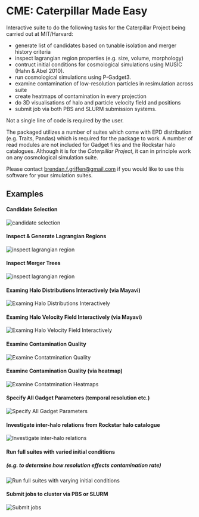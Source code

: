 CME: Caterpillar Made Easy
===

Interactive suite to do the following tasks for the Caterpillar Project being carried out at MIT/Harvard:

* generate list of candidates based on tunable isolation and merger history criteria
* inspect lagrangian region properties (e.g. size, volume, morphology)
* contruct initial conditions for cosmological simulations using MUSIC (Hahn & Abel 2010).
* run cosmological simulations using P-Gadget3.
* examine contamination of low-resolution particles in resimulation across suite
* create heatmaps of contamination in every projection
* do 3D visualisations of halo and particle velocity field and positions
* submit job via both PBS and SLURM submission systems.

Not a single line of code is required by the user. 

The packaged utilizes a number of suites which come with EPD distribution (e.g. Traits, Pandas) which is required for the package to work. A number of read modules are not included for Gadget files and the Rockstar halo catalogues. Although it is for the *Caterpillar Project*, it can in principle work on any cosmological simulation suite. 

Please contact [brendan.f.griffen@gmail.com](mailto:brendan.f.griffen) if you would like to use this software for your simulation suites.

## Examples

#### Candidate Selection
![candidate selection](http://brendangriffen.com/images/cme/candidateselection.png)

#### Inspect & Generate Lagrangian Regions
![inspect lagrangian region](http://brendangriffen.com/images/cme/lagrangianinspection.png)

#### Inspect Merger Trees
![inspect lagrangian region](http://brendangriffen.com/images/cme/mergertreeinspection.png)

#### Examing Halo Distributions Interactively  (via Mayavi)
![Examing Halo Distributions Interactively](http://brendangriffen.com/images/cme/FOFviz.png)

#### Examing Halo Velocity Field Interactively (via Mayavi)
![Examing Halo Velocity Field Interactively](http://brendangriffen.com/images/cme/velocityhaloinspection.png)

#### Examine Contamination Quality
![Examine Contatmination Quality](http://brendangriffen.com/images/cme/contaminationradial.png)

#### Examine Contamination Quality (via heatmap)
![Examine Contatmination Heatmaps](http://brendangriffen.com/images/cme/contaminationheatmap.png)

#### Specify All Gadget Parameters (temporal resolution etc.)
![Specify All Gadget Parameters](http://brendangriffen.com/images/cme/specifysnapshotoutput.png)

#### Investigate inter-halo relations from Rockstar halo catalogue
![Investigate inter-halo relations](http://brendangriffen.com/images/cme/inspectparams.png)

#### Run full suites with varied initial conditions 
##### (e.g. to determine how resolution effects contamination rate)
![Run full suites with varying initial conditions](http://brendangriffen.com/images/cme/existencecheck.png)

#### Submit jobs to cluster via PBS or SLURM
![Submit jobs](http://brendangriffen.com/images/cme/submitjob.png)
